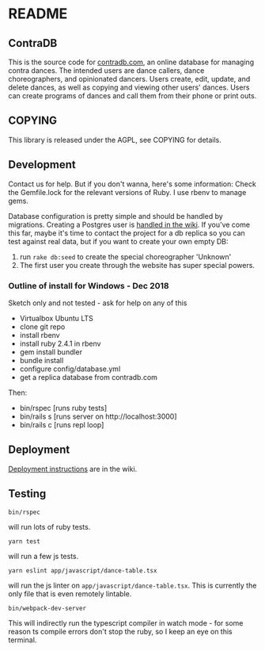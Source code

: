 # README

## ContraDB

This is the source code for [contradb.com](https://contradb.com), an
online database for managing contra dances. The intended users are
dance callers, dance choreographers, and opinionated dancers. Users
create, edit, update, and delete dances, as well as copying and
viewing other users' dances. Users can create programs of dances and
call them from their phone or print outs.

## COPYING

This library is released under the AGPL, see COPYING for details.

## Development

Contact us for help. But if you don't wanna, here's some information:
Check the Gemfile.lock for the relevant versions of Ruby. I use rbenv
to manage gems.

Database configuration is pretty simple and should be handled by
migrations. Creating a Postgres user is [handled in the wiki](https://github.com/contradb/contra/wiki/Setting-up-Postgres-for-Development-and-Testing).
If you've come this far, maybe it's time to contact the project for a db replica so you can test against real data, but if you want to create your own empty DB:

1. run `rake db:seed` to create the special choreographer 'Unknown'
2. The first user you create through the website has super special
powers.

### Outline of install for Windows - Dec 2018

Sketch only and not tested - ask for help on any of this

- Virtualbox Ubuntu LTS
- clone git repo
- install rbenv
- install ruby 2.4.1 in rbenv
- gem install bundler
- bundle install
- configure config/database.yml
- get a replica database from contradb.com

Then:
- bin/rspec [runs ruby tests]
- bin/rails s [runs server on http://localhost:3000]
- bin/rails c [runs repl loop]

## Deployment

[Deployment instructions](https://github.com/contradb/contra/wiki/Installing-new-git-version-onto-production-server) are in the wiki.

## Testing

```
bin/rspec
```
will run lots of ruby tests.


```
yarn test
```
will run a few js tests.


```
yarn eslint app/javascript/dance-table.tsx
```
will run the js linter on `app/javascript/dance-table.tsx`. This is currently the only file that is even remotely lintable.


```
bin/webpack-dev-server
```
This will indirectly run the typescript compiler in watch mode - for some reason ts compile errors don't stop the ruby, so I keep an eye on this terminal.
